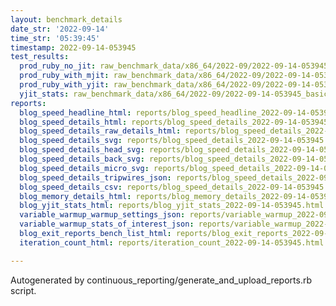 ```yaml
---
layout: benchmark_details
date_str: '2022-09-14'
time_str: '05:39:45'
timestamp: 2022-09-14-053945
test_results:
  prod_ruby_no_jit: raw_benchmark_data/x86_64/2022-09/2022-09-14-053945_basic_benchmark_prod_ruby_no_jit.json
  prod_ruby_with_mjit: raw_benchmark_data/x86_64/2022-09/2022-09-14-053945_basic_benchmark_prod_ruby_with_mjit.json
  prod_ruby_with_yjit: raw_benchmark_data/x86_64/2022-09/2022-09-14-053945_basic_benchmark_prod_ruby_with_yjit.json
  yjit_stats: raw_benchmark_data/x86_64/2022-09/2022-09-14-053945_basic_benchmark_yjit_stats.json
reports:
  blog_speed_headline_html: reports/blog_speed_headline_2022-09-14-053945.html
  blog_speed_details_html: reports/blog_speed_details_2022-09-14-053945.html
  blog_speed_details_raw_details_html: reports/blog_speed_details_2022-09-14-053945.raw_details.html
  blog_speed_details_svg: reports/blog_speed_details_2022-09-14-053945.svg
  blog_speed_details_head_svg: reports/blog_speed_details_2022-09-14-053945.head.svg
  blog_speed_details_back_svg: reports/blog_speed_details_2022-09-14-053945.back.svg
  blog_speed_details_micro_svg: reports/blog_speed_details_2022-09-14-053945.micro.svg
  blog_speed_details_tripwires_json: reports/blog_speed_details_2022-09-14-053945.tripwires.json
  blog_speed_details_csv: reports/blog_speed_details_2022-09-14-053945.csv
  blog_memory_details_html: reports/blog_memory_details_2022-09-14-053945.html
  blog_yjit_stats_html: reports/blog_yjit_stats_2022-09-14-053945.html
  variable_warmup_warmup_settings_json: reports/variable_warmup_2022-09-14-053945.warmup_settings.json
  variable_warmup_stats_of_interest_json: reports/variable_warmup_2022-09-14-053945.stats_of_interest.json
  blog_exit_reports_bench_list_html: reports/blog_exit_reports_2022-09-14-053945.bench_list.html
  iteration_count_html: reports/iteration_count_2022-09-14-053945.html

---
```

Autogenerated by continuous_reporting/generate_and_upload_reports.rb script.
